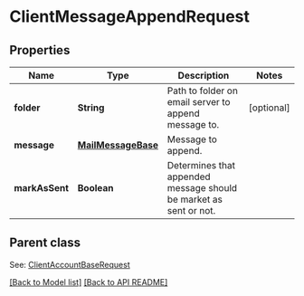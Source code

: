 
# ClientMessageAppendRequest
## Properties
Name | Type | Description | Notes
------------ | ------------- | ------------- | -------------
**folder** | **String** | Path to folder on email server to append message to.              |  [optional]
**message** | [**MailMessageBase**](MailMessageBase.md) | Message to append.              | 
**markAsSent** | **Boolean** | Determines that appended message should be market as sent or not.              | 


## Parent class

See: [ClientAccountBaseRequest](ClientAccountBaseRequest.md)

[[Back to Model list]](Models.md) [[Back to API README]](README.md)

